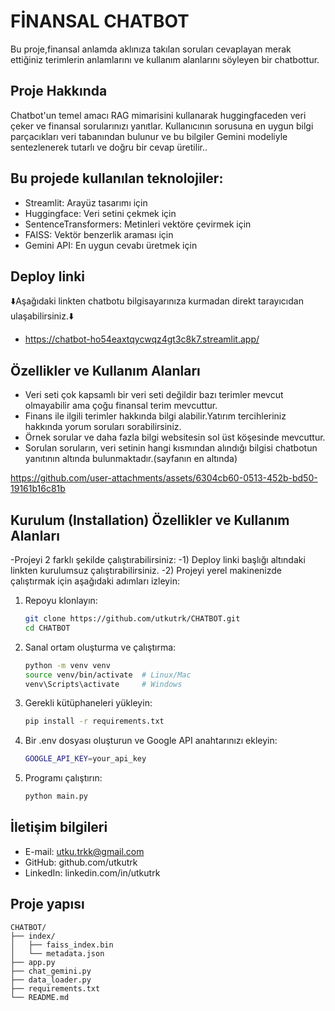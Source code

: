 # FİNANSAL CHATBOT

Bu proje,finansal anlamda aklınıza takılan soruları cevaplayan merak ettiğiniz terimlerin anlamlarını ve kullanım alanlarını söyleyen bir chatbottur.

## Proje Hakkında

Chatbot'un temel amacı RAG mimarisini kullanarak huggingfaceden veri çeker ve finansal sorularınızı yanıtlar. Kullanıcının sorusuna en uygun bilgi parçacıkları veri tabanından bulunur ve bu bilgiler Gemini modeliyle sentezlenerek tutarlı ve doğru bir cevap üretilir..

## Bu projede kullanılan teknolojiler:

- Streamlit: Arayüz tasarımı için
- Huggingface: Veri setini çekmek için
- SentenceTransformers: Metinleri vektöre çevirmek için
- FAISS: Vektör benzerlik araması için
- Gemini API: En uygun cevabı üretmek için

## Deploy linki

⬇️Aşağıdaki linkten chatbotu bilgisayarınıza kurmadan direkt tarayıcıdan ulaşabilirsiniz.⬇️

- https://chatbot-ho54eaxtqycwqz4gt3c8k7.streamlit.app/

## Özellikler ve Kullanım Alanları

- Veri seti çok kapsamlı bir veri seti değildir bazı terimler mevcut olmayabilir ama çoğu finansal terim mevcuttur.
- Finans ile ilgili terimler hakkında bilgi alabilir.Yatırım tercihleriniz hakkında yorum soruları sorabilirsiniz.
- Örnek sorular ve daha fazla bilgi websitesin sol üst köşesinde mevcuttur.
- Sorulan soruların, veri setinin hangi kısmından alındığı bilgisi chatbotun yanıtının altında bulunmaktadır.(sayfanın en altında)

https://github.com/user-attachments/assets/6304cb60-0513-452b-bd50-19161b16c81b

## Kurulum (Installation) Özellikler ve Kullanım Alanları

-Projeyi 2 farklı şekilde çalıştırabilirsiniz:
-1) Deploy linki başlığı altındaki linkten kurulumsuz çalıştırabilirsiniz.
-2) Projeyi yerel makinenizde çalıştırmak için aşağıdaki adımları izleyin:

1.  Repoyu klonlayın:
    ```bash
    git clone https://github.com/utkutrk/CHATBOT.git
    cd CHATBOT
    ```
2.  Sanal ortam oluşturma ve çalıştırma:
    ```bash
    python -m venv venv
    source venv/bin/activate  # Linux/Mac
    venv\Scripts\activate     # Windows
    ```
3.  Gerekli kütüphaneleri yükleyin:
    ```bash
    pip install -r requirements.txt
    ```
4.  Bir .env dosyası oluşturun ve Google API anahtarınızı ekleyin:
    ```bash
    GOOGLE_API_KEY=your_api_key
    ```
4.  Programı çalıştırın:
    ```bash
    python main.py
    ```
## İletişim bilgileri

- E-mail: utku.trkk@gmail.com
- GitHub: github.com/utkutrk
- LinkedIn: linkedin.com/in/utkutrk

## Proje yapısı

    CHATBOT/                
    ├── index/                 
    │   ├── faiss_index.bin           
    │   └── metadata.json  
    ├── app.py
    ├── chat_gemini.py                
    ├── data_loader.py             
    ├── requirements.txt       
    └── README.md              

